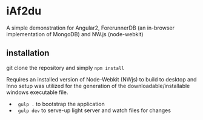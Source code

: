 # iAf2du
A simple demonstration for Angular2, ForerunnerDB (an in-browser implementation of MongoDB) and NW.js (node-webkit) 


## installation
git clone the repository and simply ```npm install```


Requires an installed version of Node-Webkit (NWjs) to build to desktop and Inno setup was utilized for the generation of the downloadable/installable windows executable file.

  + ``` gulp .``` to bootstrap the application
  + ``` gulp dev``` to serve-up light server and watch files for changes
